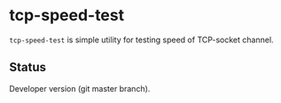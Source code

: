 tcp-speed-test
==============

``tcp-speed-test`` is simple utility for testing speed of TCP-socket channel.


Status
------

Developer version (git master branch).
